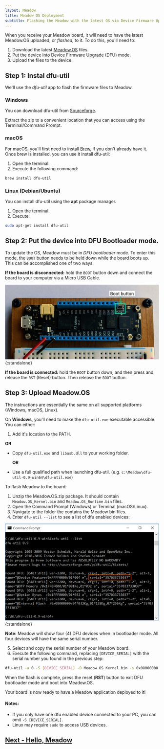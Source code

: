 ```yaml
---
layout: Meadow
title: Meadow OS Deployment
subtitle: Flashing the Meadow with the latest OS via Device Firmware Upgrade (DFU).
---
```


When you receive your Meadow board, it will need to have the latest Meadow.OS uploaded, or _flashed_, to it. To do this, you'll need to:

 1. Download the latest [Meadow.OS](https://www.wildernesslabs.co/downloads?f=/Meadow_Beta/MeadowOS.zip) files.
 2. Put the device into Device Firmware Upgrade (DFU) mode.
 3. Upload the files to the device.

## Step 1: Instal dfu-util

We'll use the _dfu-util_ app to flash the firmware files to Meadow. 

### Windows

You can download dfu-util from [Sourceforge](http://dfu-util.sourceforge.net/releases/dfu-util-0.9-win64.zip).

Extract the zip to a convenient location that you can access using the Terminal/Command Prompt.

### macOS

For macOS, you'll first need to install [Brew](https://brew.sh/), if you don't already have it. Once brew is installed, you can use it install dfu-util:

 1. Open the terminal.
 2. Execute the following command:

   ```bash
   brew install dfu-util
   ```

### Linux (Debian/Ubuntu)

You can install dfu-util using the **apt** package manager.

 1. Open the terminal.
 2. Execute:

   ```bash
   sudo apt-get install dfu-util
   ```

## Step 2: Put the device into DFU Bootloader mode.

To update the OS, Meadow must be in _DFU bootloader_ mode. To enter this mode, the `BOOT` button needs to be held down while the board boots up. This can be accomplished one of two ways.

**If the board is disconnected:** hold the `BOOT` button down and connect the board to your computer via a Micro USB Cable.

![Primary USB port](./primary_usb.png){:standalone}

**If the board is connected:** hold the `BOOT` button down, and then press and release the `RST` (Reset) button. Then release the `BOOT` button. 


## Step 3: Upload Meadow.OS

The instructions are essentially the same on all supported platforms (Windows, macOS, Linux).

On **Windows**, you'll need to make the `dfu-util.exe` executable accessible. You can either:

 1. Add it's location to the PATH.

   **OR**
 * Copy `dfu-util.exe` and `libusb.dll` to your working folder.

   **OR**
 * Use a full qualified path when launching dfu-util. (e.g. `c:\Meadow\dfu-util-0.9-win64\dfu-util.exe`)

To flash Meadow to the board:

 1. Unzip the Meadow.OS.zip package. It should contain `Meadow.OS_Kernel.bin` and `Meadow.OS_Runtime.bin` files.
 2. Open the Command Prompt (Windows) or Terminal (macOS/Linux).
 3. Navigate to the folder the contains the Meadow bin files.
 4. Enter `dfu-util --list` to see a list of dfu enabled devices:

  ![dfu-util --list (Windows)](./dfu_serial.png){:standalone}

  **Note:** Meadow will show four (4) DFU devices when in bootloader mode. All four devices will have the same serial number.

 5. Select and copy the serial number of your Meadow board.
 6. Execute the following command, replacing `[DEVICE_SERIAL]` with the serial number you found in the previous step:

   ```bash
   dfu-util -a 0 -S [DEVICE_SERIAL] -D Meadow.OS_Kernel.bin -s 0x08000000 && dfu-util -a 0 -S [DEVICE_SERIAL] -D Meadow.OS_Runtime.bin -s 0x08040000
   ```
   
When the flash is complete, press the reset (**RST**) button to exit DFU bootloader mode and boot into Meadow.OS.

Your board is now ready to have a Meadow application deployed to it!

#### Notes:

 * If you only have one dfu enabled device connected to your PC, you can omit `-S [DEVICE_SERIAL]`.
 * Linux may require `sudo` to access USB devices.

## [Next - Hello, Meadow](/Meadow/Getting_Started/Hello_World/)
